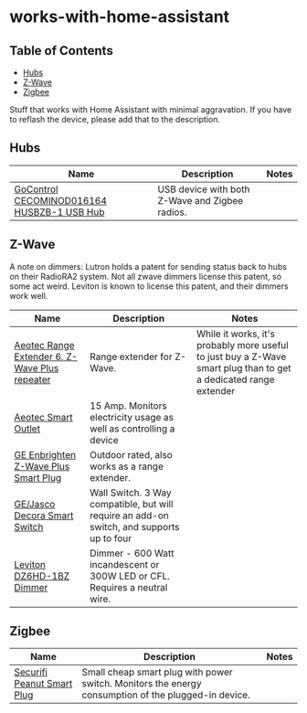 # works-with-home-assistant

<!-- START doctoc generated TOC please keep comment here to allow auto update -->
<!-- DON'T EDIT THIS SECTION, INSTEAD RE-RUN doctoc TO UPDATE -->
## Table of Contents

- [Hubs](#hubs)
- [Z-Wave](#z-wave)
- [Zigbee](#zigbee)

<!-- END doctoc generated TOC please keep comment here to allow auto update -->

Stuff that works with Home Assistant with minimal aggravation. If you have to reflash the device, please add that to the description.

## Hubs

| Name   | Description                                      | Notes           |
| ------ | ------------------------------------------------ | --------------- |
| [GoControl CECOMINOD016164 HUSBZB-1 USB Hub](https://smile.amazon.com/gp/product/B01GJ826F8) | USB device with both Z-Wave and Zigbee radios. |

## Z-Wave

A note on dimmers: Lutron holds a patent for sending status back to hubs on their RadioRA2 system. Not all zwave dimmers license this patent, so some act weird. Leviton is known to license this patent, and their dimmers work well.

| Name   | Description                                      | Notes           |
| ------ | ------------------------------------------------ | --------------- |
| [Aeotec Range Extender 6, Z-Wave Plus repeater](https://smile.amazon.com/gp/product/B01M6CKJXC) | Range extender for Z-Wave. | While it works, it's probably more useful to just buy a Z-Wave smart plug than to get a dedicated  range extender |
| [Aeotec Smart Outlet](https://smile.amazon.com/Aeotec-Wireless-Control-Security-Automation/dp/B07PJNL5DB/) | 15 Amp. Monitors electricity usage as well as controlling a device ||
| [GE Enbrighten Z-Wave Plus Smart Plug](https://smile.amazon.com/gp/product/B06W9NWFM3) | Outdoor rated, also works as a range extender. ||
| [GE/Jasco Decora Smart Switch](https://smile.amazon.com/GE-Repeater-Extender-SmartThings-14291/dp/B01M1AHC3R/) | Wall Switch. 3 Way compatible, but will require an add-on switch, and supports up to four ||
| [Leviton DZ6HD-1BZ Dimmer](https://smile.amazon.com/gp/product/B01N4F487U) | Dimmer - 600  Watt incandescent or 300W LED or CFL. Requires a neutral wire. ||

## Zigbee

| Name   | Description                                      | Notes           |
| ------ | ------------------------------------------------ | --------------- |
| [Securifi Peanut Smart Plug](https://smile.amazon.com/gp/product/B00TC9NC82) | Small cheap smart plug with power switch. Monitors the energy consumption of the plugged-in device.  |
